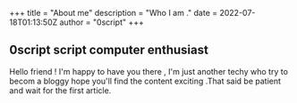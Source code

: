 +++
title = "About me"
description = "Who I am ."
date = 2022-07-18T01:13:50Z
author = "0script"
+++

## 0script script computer enthusiast

Hello friend ! I'm happy to have you there , I'm just another techy who try to becom a bloggy hope you'll find the content exciting .That said be patient and wait for the first article.